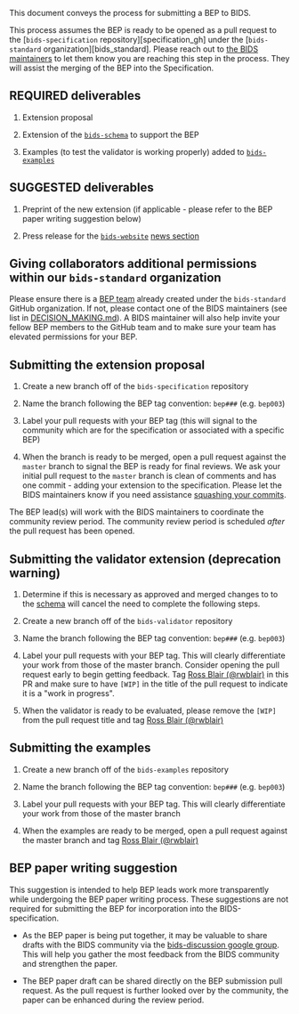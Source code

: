 This document conveys the process for submitting a BEP to BIDS.

This process assumes the BEP is ready to be opened as a pull
request to the
[`bids-specification` repository][specification_gh]
under the [`bids-standard` organization][bids_standard].
Please reach out to
[the BIDS maintainers](https://github.com/bids-standard/bids-specification/blob/master/DECISION-MAKING.md#maintainers-group)
to let them know you are reaching this step in the process. They will assist the
merging of the BEP into the Specification.

## REQUIRED deliverables

1.  Extension proposal

1.  Extension of the
    [`bids-schema`](https://github.com/bids-standard/bids-specification/tree/master/src/schema)
    to support the BEP

1.  Examples (to test the validator is working properly) added to
    [`bids-examples`](https://github.com/bids-standard/bids-examples)

## SUGGESTED deliverables

1.  Preprint of the new extension (if applicable - please refer to the BEP paper
    writing suggestion below)

1.  Press release for the
    [`bids-website`](https://github.com/bids-standard/bids-website)
    [news section](https://github.com/bids-standard/bids-website/tree/gh-pages/_posts)

## Giving collaborators additional permissions within our `bids-standard` organization

Please ensure there is a [BEP team](https://github.com/orgs/bids-standard/teams)
already created under the `bids-standard` GitHub organization. If not, please
contact one of the BIDS maintainers (see list in
[DECISION_MAKING.md](https://github.com/bids-standard/bids-specification/blob/master/DECISION-MAKING.md)).
A BIDS maintainer will also help invite your fellow BEP members to the GitHub team
and to make sure your team has elevated permissions for your BEP.

## Submitting the extension proposal

1.  Create a new branch off of the `bids-specification` repository

1.  Name the branch following the BEP tag convention: `bep###` (e.g. `bep003`)

1.  Label your pull requests with your BEP tag (this will signal to the community
    which are for the specification or associated with a specific BEP)

1.  When the branch is ready to be merged, open a pull request against the
    `master` branch to signal the BEP is ready for final reviews. We ask your
    initial pull request to the `master` branch is clean of comments and has one
    commit - adding your extension to the specification. Please let the BIDS
    maintainers know if you need assistance
    [squashing your commits](https://docs.github.com/en/github/collaborating-with-issues-and-pull-requests/about-pull-request-merges#squash-and-merge-your-pull-request-commits).

The BEP lead(s) will work with the BIDS maintainers to coordinate the community review period.
The community review period is scheduled _after_ the pull request has been opened.

## Submitting the validator extension (deprecation warning)

1.  Determine if this is necessary as approved and merged changes to
    to the [schema](https://github.com/bids-standard/bids-specification/tree/master/src/schema)
    will cancel the need to complete the following steps.

1.  Create a new branch off of the `bids-validator` repository

1.  Name the branch following the BEP tag convention: `bep###` (e.g. `bep003`)

1.  Label your pull requests with your BEP tag. This will clearly differentiate
    your work from those of the master branch. Consider opening the pull
    request early to begin getting feedback. Tag
    [Ross Blair (@rwblair)](https://github.com/rwblair)
    in this PR and make sure to have `[WIP]` in the title of the pull request
    to indicate it is a "work in progress".

1.  When the validator is ready to be evaluated, please remove the `[WIP]` from
    the pull request title and tag
    [Ross Blair (@rwblair)](https://github.com/rwblair)

## Submitting the examples

1.  Create a new branch off of the `bids-examples` repository

1.  Name the branch following the BEP tag convention: `bep###` (e.g. `bep003`)

1.  Label your pull requests with your BEP tag. This will clearly differentiate
    your work from those of the master branch

1.  When the examples are ready to be merged, open a pull request
    against the master branch and tag
    [Ross Blair (@rwblair)](https://github.com/rwblair)

## BEP paper writing suggestion

This suggestion is intended to help BEP leads work more transparently while undergoing the BEP paper writing process.
These suggestions are not required for submitting the BEP for incorporation into the BIDS-specification.

-   As the BEP paper is being put together, it may be valuable to share drafts
    with the BIDS community via the
    [bids-discussion google group](https://groups.google.com/g/bids-discussion).
    This will help you gather the most feedback from the BIDS community and
    strengthen the paper.

-   The BEP paper draft can be shared directly on the BEP submission pull request.
    As the pull request is further looked over by the community, the paper can be
    enhanced during the review period.
